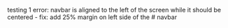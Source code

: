 testing
1 error: navbar is aligned to the left of the screen while it should be centered - fix: add 25% margin on left side of the # navbar 